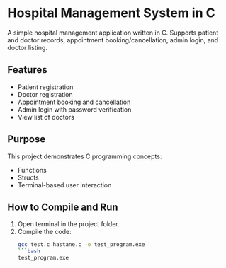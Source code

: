 # Hospital Management System in C

A simple hospital management application written in C. Supports patient and doctor records, appointment booking/cancellation, admin login, and doctor listing.

## Features
- Patient registration
- Doctor registration
- Appointment booking and cancellation
- Admin login with password verification
- View list of doctors

## Purpose
This project demonstrates C programming concepts:
- Functions
- Structs
- Terminal-based user interaction

## How to Compile and Run
1. Open terminal in the project folder.
2. Compile the code:
   ```bash
   gcc test.c hastane.c -o test_program.exe
   ```bash
   test_program.exe
